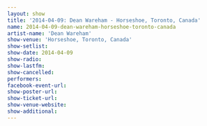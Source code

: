 ```yaml
---
layout: show
title: '2014-04-09: Dean Wareham - Horseshoe, Toronto, Canada'
name: 2014-04-09-dean-wareham-horseshoe-toronto-canada
artist-name: 'Dean Wareham'
show-venue: 'Horseshoe, Toronto, Canada'
show-setlist: 
show-date: 2014-04-09
show-radio: 
show-lastfm: 
show-cancelled: 
performers: 
facebook-event-url: 
show-poster-url: 
show-ticket-url: 
show-venue-website: 
show-additional: 
---
```


